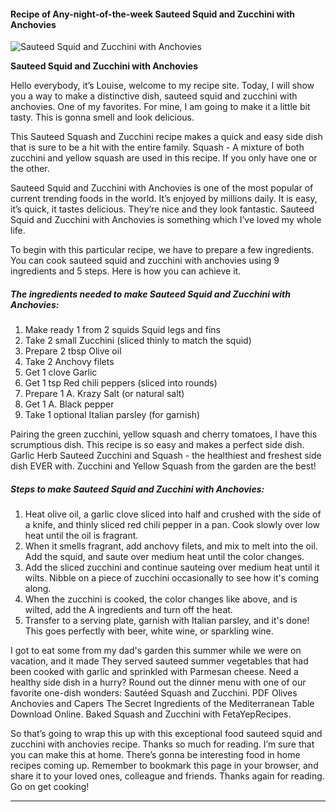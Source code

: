             

#### Recipe of Any-night-of-the-week Sauteed Squid and Zucchini with Anchovies

![Sauteed Squid and Zucchini with Anchovies](https://img-global.cpcdn.com/recipes/5623568321740800/751x532cq70/sauteed-squid-and-zucchini-with-anchovies-recipe-main-photo.jpg)

**Sauteed Squid and Zucchini with Anchovies**

Hello everybody, it’s Louise, welcome to my recipe site. Today, I will show you a way to make a distinctive dish, sauteed squid and zucchini with anchovies. One of my favorites. For mine, I am going to make it a little bit tasty. This is gonna smell and look delicious.

This Sauteed Squash and Zucchini recipe makes a quick and easy side dish that is sure to be a hit with the entire family. Squash - A mixture of both zucchini and yellow squash are used in this recipe. If you only have one or the other.

Sauteed Squid and Zucchini with Anchovies is one of the most popular of current trending foods in the world. It’s enjoyed by millions daily. It is easy, it’s quick, it tastes delicious. They’re nice and they look fantastic. Sauteed Squid and Zucchini with Anchovies is something which I’ve loved my whole life.

To begin with this particular recipe, we have to prepare a few ingredients. You can cook sauteed squid and zucchini with anchovies using 9 ingredients and 5 steps. Here is how you can achieve it.

##### The ingredients needed to make Sauteed Squid and Zucchini with Anchovies:

1.  Make ready 1 from 2 squids Squid legs and fins
2.  Take 2 small Zucchini (sliced thinly to match the squid)
3.  Prepare 2 tbsp Olive oil
4.  Take 2 Anchovy filets
5.  Get 1 clove Garlic
6.  Get 1 tsp Red chili peppers (sliced into rounds)
7.  Prepare 1 A. Krazy Salt (or natural salt)
8.  Get 1 A. Black pepper
9.  Take 1 optional Italian parsley (for garnish)

Pairing the green zucchini, yellow squash and cherry tomatoes, I have this scrumptious dish. This recipe is so easy and makes a perfect side dish. Garlic Herb Sauteed Zucchini and Squash - the healthiest and freshest side dish EVER with. Zucchini and Yellow Squash from the garden are the best!

##### Steps to make Sauteed Squid and Zucchini with Anchovies:

1.  Heat olive oil, a garlic clove sliced into half and crushed with the side of a knife, and thinly sliced red chili pepper in a pan. Cook slowly over low heat until the oil is fragrant.
2.  When it smells fragrant, add anchovy filets, and mix to melt into the oil. Add the squid, and saute over medium heat until the color changes.
3.  Add the sliced zucchini and continue sauteing over medium heat until it wilts. Nibble on a piece of zucchini occasionally to see how it's coming along.
4.  When the zucchini is cooked, the color changes like above, and is wilted, add the A ingredients and turn off the heat.
5.  Transfer to a serving plate, garnish with Italian parsley, and it's done! This goes perfectly with beer, white wine, or sparkling wine.

I got to eat some from my dad's garden this summer while we were on vacation, and it made They served sauteed summer vegetables that had been cooked with garlic and sprinkled with Parmesan cheese. Need a healthy side dish in a hurry? Round out the dinner menu with one of our favorite one-dish wonders: Sautéed Squash and Zucchini. PDF Olives Anchovies and Capers The Secret Ingredients of the Mediterranean Table Download Online. Baked Squash and Zucchini with FetaYepRecipes.

So that’s going to wrap this up with this exceptional food sauteed squid and zucchini with anchovies recipe. Thanks so much for reading. I’m sure that you can make this at home. There’s gonna be interesting food in home recipes coming up. Remember to bookmark this page in your browser, and share it to your loved ones, colleague and friends. Thanks again for reading. Go on get cooking!

* * *